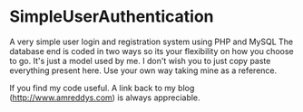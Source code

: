 SimpleUserAuthentication
========================

A very simple user login and registration system using PHP and MySQL
The database end is coded in two ways so its your flexibility on how you choose to go. 
It's just a model used by me. I don't wish you to just copy paste everything present here. Use your own way taking mine as a reference.

If you find my code useful. A link back to my blog (http://www.amreddys.com) is always appreciable.
